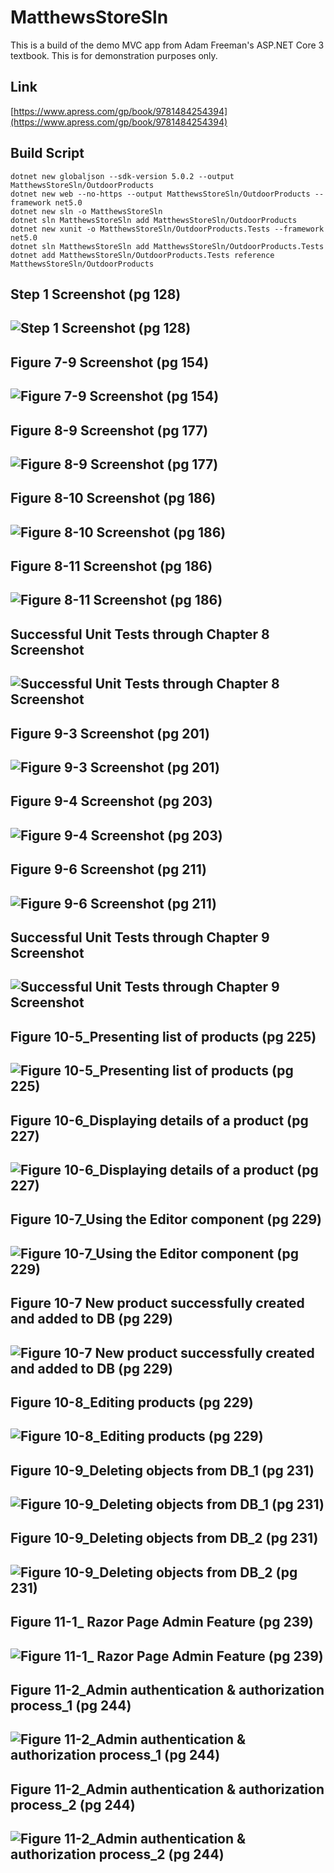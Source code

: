 # MatthewsStoreSln
This is a build of the demo MVC app from Adam Freeman's ASP.NET Core 3 textbook. This is for demonstration purposes only.
## Link
[https://www.apress.com/gp/book/9781484254394](https://www.apress.com/gp/book/9781484254394)

## Build Script

    dotnet new globaljson --sdk-version 5.0.2 --output MatthewsStoreSln/OutdoorProducts
    dotnet new web --no-https --output MatthewsStoreSln/OutdoorProducts --framework net5.0
    dotnet new sln -o MatthewsStoreSln
    dotnet sln MatthewsStoreSln add MatthewsStoreSln/OutdoorProducts 
    dotnet new xunit -o MatthewsStoreSln/OutdoorProducts.Tests --framework net5.0
    dotnet sln MatthewsStoreSln add MatthewsStoreSln/OutdoorProducts.Tests 
    dotnet add MatthewsStoreSln/OutdoorProducts.Tests reference MatthewsStoreSln/OutdoorProducts

## Step 1 Screenshot (pg 128)
## ![Step 1 Screenshot (pg 128)](https://github.com/mcforma/MatthewsStoreSln/blob/master/Images/step1_pg128.JPG)

## Figure 7-9 Screenshot (pg 154)
## ![Figure 7-9 Screenshot (pg 154)](https://github.com/mcforma/MatthewsStoreSln/blob/master/Images/Figure%207-9%20equivalent.png)

## Figure 8-9 Screenshot (pg 177)
## ![Figure 8-9 Screenshot (pg 177)](https://github.com/mcforma/MatthewsStoreSln/blob/master/Images/Shopping%20Cart%20placeholder%20(Fig%208-9).png)

## Figure 8-10 Screenshot (pg 186)
## ![Figure 8-10 Screenshot (pg 186)](https://github.com/mcforma/MatthewsStoreSln/blob/master/Images/Figure%208-10.png)

## Figure 8-11 Screenshot (pg 186)
## ![Figure 8-11 Screenshot (pg 186)](https://github.com/mcforma/MatthewsStoreSln/blob/master/Images/Figure%208-11.png)

## Successful Unit Tests through Chapter 8 Screenshot
## ![Successful Unit Tests through Chapter 8 Screenshot](https://github.com/mcforma/MatthewsStoreSln/blob/master/Images/Unit%20Tests%20thru%20Ch.%208_.png)

## Figure 9-3 Screenshot (pg 201)
## ![Figure 9-3 Screenshot (pg 201)](https://github.com/mcforma/MatthewsStoreSln/blob/master/Images/Figure%209-3_Cart.png)

## Figure 9-4 Screenshot (pg 203)
## ![Figure 9-4 Screenshot (pg 203)](https://github.com/mcforma/MatthewsStoreSln/blob/master/Images/Figure%209-4_Shipping%20Details%20Form.png)

## Figure 9-6 Screenshot (pg 211)
## ![Figure 9-6 Screenshot (pg 211)](https://github.com/mcforma/MatthewsStoreSln/blob/master/Images/Figure%209-6_Completed%20order.png)

## Successful Unit Tests through Chapter 9 Screenshot
## ![Successful Unit Tests through Chapter 9 Screenshot](https://github.com/mcforma/MatthewsStoreSln/blob/master/Images/Unit%20Tests%20thru%20Ch.%209.png)

## Figure 10-5_Presenting list of products (pg 225)
## ![Figure 10-5_Presenting list of products (pg 225)](https://github.com/mcforma/MatthewsStoreSln/blob/master/Images/Figure%2010-5_Presenting%20list%20of%20products.png)

## Figure 10-6_Displaying details of a product (pg 227)
## ![Figure 10-6_Displaying details of a product (pg 227)](https://github.com/mcforma/MatthewsStoreSln/blob/master/Images/Figure%2010-6_Displaying%20details%20of%20a%20product.png)

## Figure 10-7_Using the Editor component (pg 229)
## ![Figure 10-7_Using the Editor component (pg 229)](https://github.com/mcforma/MatthewsStoreSln/blob/master/Images/Figure%2010-7_Using%20the%20Editor%20component.png)

## Figure 10-7 New product successfully created and added to DB (pg 229)
## ![Figure 10-7 New product successfully created and added to DB (pg 229)](https://github.com/mcforma/MatthewsStoreSln/blob/master/Images/Figure%2010%20New%20product%20successfully%20created%20and%20added%20to%20DB.png)

## Figure 10-8_Editing products (pg 229)
## ![Figure 10-8_Editing products (pg 229)](https://github.com/mcforma/MatthewsStoreSln/blob/master/Images/Figure%2010-8_Editing%20products.png)

## Figure 10-9_Deleting objects from DB_1 (pg 231)
## ![Figure 10-9_Deleting objects from DB_1 (pg 231)](https://github.com/mcforma/MatthewsStoreSln/blob/master/Images/Figure%2010-9_Deleting%20objects%20from%20DB_1.png)

## Figure 10-9_Deleting objects from DB_2 (pg 231)
## ![Figure 10-9_Deleting objects from DB_2 (pg 231)](https://github.com/mcforma/MatthewsStoreSln/blob/master/Images/Figure%2010-9_Deleting%20objects%20from%20DB_2.png)

## Figure 11-1_ Razor Page Admin Feature (pg 239)
## ![Figure 11-1_ Razor Page Admin Feature (pg 239)](https://github.com/mcforma/MatthewsStoreSln/blob/master/Images/Figure%2011-1_%20Razor%20Page%20Admin%20Feature.png)

## Figure 11-2_Admin authentication & authorization process_1 (pg 244)
## ![Figure 11-2_Admin authentication & authorization process_1 (pg 244)](https://github.com/mcforma/MatthewsStoreSln/blob/master/Images/Figure%2011-2_Admin%20authentication%20%26%20authorization%20process_1.png)

## Figure 11-2_Admin authentication & authorization process_2 (pg 244)
## ![Figure 11-2_Admin authentication & authorization process_2 (pg 244)](https://github.com/mcforma/MatthewsStoreSln/blob/master/Images/Figure%2011-2_Admin%20authentication%20%26%20authorization%20process_2.png)
